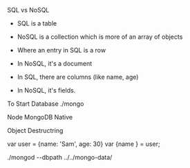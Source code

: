 SQL vs NoSQL
- SQL is a table
- NoSQL is a collection which is more of an array of objects

- Where an entry in SQL is a row
- In NoSQL, it's a document

- In SQL, there are columns (like name, age)
- In NoSQL, it's fields.


To Start Database
./mongo

Node MongoDB Native

Object Destructring

var user = {name: 'Sam', age: 30}
var {name } = user;



./mongod --dbpath ../../mongo-data/
